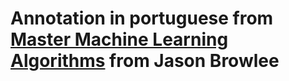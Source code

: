 # Annotation in portuguese from [Master Machine Learning Algorithms](https://machinelearningmastery.com/master-machine-learning-algorithms/) from Jason Browlee


